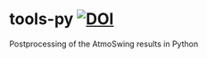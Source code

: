 # tools-py [![DOI](https://zenodo.org/badge/155686751.svg)](https://zenodo.org/badge/latestdoi/155686751)
Postprocessing of the AtmoSwing results in Python
